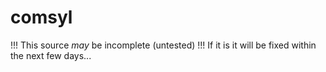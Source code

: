 # comsyl

!!! This source _may_ be incomplete (untested) !!!
If it is it will be fixed within the next few days...


